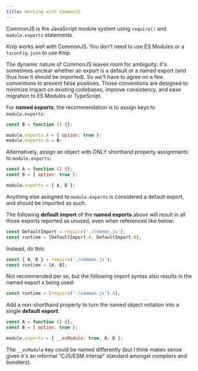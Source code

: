 ```yaml
---
title: Working with CommonJS
---
```


CommonJS is the JavaScript module system using `require()` and `module.exports`
statements.

Knip works well with CommonJS. You don't need to use ES Modules or a
`tsconfig.json` to use Knip.

The dynamic nature of CommonJS leaves room for ambiguity: it's sometimes unclear
whether an export is a default or a named export (and thus how it should be
imported). So we'll have to agree on a few conventions to prevent false
positives. Those conventions are designed to minimize impact on existing
codebases, improve consistency, and ease migration to ES Modules or TypeScript.

For **named exports**, the recommendation is to assign keys to `module.exports`:

```js
const B = function () {};

module.exports.A = { option: true };
module.exports.B = B;
```

Alternatively, assign an object with ONLY shorthand property assignments to
`module.exports`:

```js
const A = function () {};
const B = { option: true };

module.exports = { A, B };
```

Anything else assigned to `module.exports` is considered a default export, and
should be imported as such.

The following **default import** of the **named exports** above will result in
all those exports reported as unused, even when referenced like below:

```js
const DefaultImport = require('./common.js');
const runtime = [DefaultImport.A, DefaultImport.B];
```

Instead, do this:

```js
const { A, B } = require('./common.js');
const runtime = [A, B];
```

Not recommended per se, but the following import syntax also results in the
named export `A` being used:

```js
const runtime = [require('./common.js').A];
```

Add a non-shorthand property to turn the named object notation into a single
**default export**:

```js
const A = function () {};
const B = { option: true };

module.exports = { __esModule: true, A, B };
```

The `__esModule` key could be named differently (but I think makes sense given
it's an informal "CJS/ESM interop" standard amongst compilers and bundlers).
